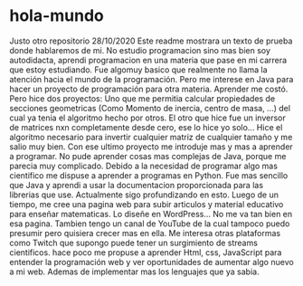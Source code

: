 # hola-mundo
Justo otro repositorio
28/10/2020
Este readme mostrara un texto de prueba donde hablaremos de mi.
No estudio programacion sino mas bien soy autodidacta, aprendi programacion en una materia que pase en mi carrera que estoy estudiando. Fue algomuy basico que realmente no llama la atención hacia el mundo de la programación. Pero me interese en Java para hacer un proyecto de programación para otra materia. Aprender me costó. Pero hice dos proyectos: 
Uno que me permitia calcular propiedades de secciones geometricas (Como Momento de inercia, centro de masa, ...) del cual ya tenia el algoritmo hecho por otros.
El otro que hice fue un inversor de matrices nxn completamente desde cero, ese lo hice yo solo... Hice el algoritmo necesario para invertir cualquier matriz de cualquier tamaño y me salio muy bien. 
Con ese ultimo proyecto me introduje mas y mas a aprender a programar.
No pude aprender cosas mas complejas de Java, porque me parecia muy complicado.
Debido a la necesidad de programar algo mas cientifico me dispuse a aprender a programas en Python. Fue mas sencillo que Java y aprendi a usar la documentacion proporcionada para las librerias que use. Actualmente sigo profundizando en esto. 
Luego de un tiempo, me cree una pagina web para subir articulos y material educativo para enseñar matematicas. Lo diseñe en WordPress... No me va tan bien en esa pagina. Tambien tengo un canal de YouTube de la cual tampoco puedo presumir pero quisiera crecer mas en ella. Me interesa otras plataformas como Twitch que supongo puede tener un surgimiento de streams cientificos.
hace poco me propuse a aprender Html, css, JavaScript para entender la programación web y ver oportunidades de aumentar algo nuevo a mi web.
Ademas de implementar mas los lenguajes que ya sabia.
